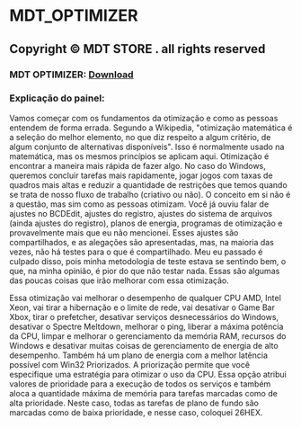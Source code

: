 # MDT_OPTIMIZER
## Copyright © MDT STORE . all rights reserved
### MDT OPTIMIZER: [Download](https://github.com/RuanDavid7/MDT_OPTIMIZER/releases/download/setup/setup.mdt.optimizer.exe)

### Explicação do painel:

Vamos começar com os fundamentos da otimização e como as pessoas entendem de forma errada. Segundo a Wikipedia, "otimização matemática é a seleção do melhor elemento, no que diz respeito a algum critério, de algum conjunto de alternativas disponíveis". Isso é normalmente usado na matemática, mas os mesmos princípios se aplicam aqui. Otimização é encontrar a maneira mais rápida de fazer algo. No caso do Windows, queremos concluir tarefas mais rapidamente, jogar jogos com taxas de quadros mais altas e reduzir a quantidade de restrições que temos quando se trata de nosso fluxo de trabalho (criativo ou não). O conceito em si não é a questão, mas sim como as pessoas otimizam. Você já ouviu falar de ajustes no BCDEdit, ajustes do registro, ajustes do sistema de arquivos (ainda ajustes do registro), planos de energia, programas de otimização e provavelmente mais que eu não mencionei. Esses ajustes são compartilhados, e as alegações são apresentadas, mas, na maioria das vezes, não há testes para o que é compartilhado. Meu eu passado é culpado disso, pois minha metodologia de teste estava se sentindo bem, o que, na minha opinião, é pior do que não testar nada. Essas são algumas das poucas coisas que irão melhorar com essa otimização.

Essa otimização vai melhorar o desempenho de qualquer CPU AMD, Intel Xeon, vai tirar a hibernação e o limite de rede, vai desativar o Game Bar Xbox, tirar o prefetcher, desativar serviços desnecessários do Windows, desativar o Spectre Meltdown, melhorar o ping, liberar a máxima potência da CPU, limpar e melhorar o gerenciamento da memória RAM, recursos do Windows e desativar muitas coisas de gerenciamento de energia de alto desempenho. Também há um plano de energia com a melhor latência possível com Win32 Priorizados. A priorização permite que você especifique uma estratégia para otimizar o uso da CPU. Essa opção atribui valores de prioridade para a execução de todos os serviços e também aloca a quantidade máxima de memória para tarefas marcadas como de alta prioridade. Neste caso, todas as tarefas de plano de fundo são marcadas como de baixa prioridade, e nesse caso, coloquei 26HEX.
